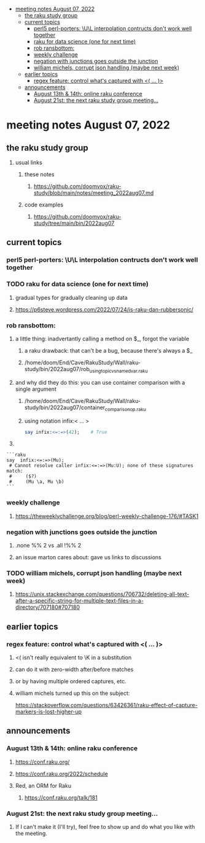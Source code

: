 - [meeting notes August 07, 2022](#orgc45886e)
  - [the raku study group](#org52a1750)
  - [current topics](#orgab4d76f)
    - [perl5 perl-porters: \U\L interpolation contructs don't work well together](#org22dc947)
    - [raku for data science  (one for next time)](#orgddf809f)
    - [rob ransbottom:](#org9a30283)
    - [weekly challenge](#org7a93164)
    - [negation with junctions goes outside the junction](#org5e83da6)
    - [william michels, corrupt json handling (maybe next week)](#orga7b578b)
  - [earlier topics](#orgcf1cfa1)
    - [regex feature: control what's captured with <( &#x2026; )>](#orgd1e1393)
  - [announcements](#orge512ec3)
    - [August 13th & 14th: online raku conference](#org00beecc)
    - [August 21st: the next raku study group meeting&#x2026;](#orga9d34c2)


<a id="orgc45886e"></a>

# meeting notes August 07, 2022


<a id="org52a1750"></a>

## the raku study group

1.  usual links

    1.  these notes
    
        1.  <https://github.com/doomvox/raku-study/blob/main/notes/meeting_2022aug07.md>
    
    2.  code examples
    
        1.  <https://github.com/doomvox/raku-study/tree/main/bin/2022aug07>


<a id="orgab4d76f"></a>

## current topics


<a id="org22dc947"></a>

### perl5 perl-porters: \U\L interpolation contructs don't work well together


<a id="orgddf809f"></a>

### TODO raku for data science  (one for next time)

1.  gradual types for gradually cleaning up data

2.  <https://p6steve.wordpress.com/2022/07/24/is-raku-dan-rubbersonic/>


<a id="org9a30283"></a>

### rob ransbottom:

1.  a little thing: inadvertantly calling a method on $\_, forgot the variable

    1.  a raku drawback: that can't be a bug, because there's always a $\_
    
    2.  /home/doom/End/Cave/RakuStudy/Wall/raku-study/bin/2022aug07/rob<sub>using</sub><sub>topic</sub><sub>vs</sub><sub>named</sub><sub>var.raku</sub>

2.  and why did they do this: you can use container comparison with a single argument

    1.  /home/doom/End/Cave/RakuStudy/Wall/raku-study/bin/2022aug07/container<sub>comparison</sub><sub>op.raku</sub>
    
    2.  using notation infix:< &#x2026; >
    
        ```raku
        say infix:<=:=>(42);    # True
        ```

3.  

    ```raku
    say  infix:<=:=>(Mu); 
     # Cannot resolve caller infix:<=:=>(Mu:U); none of these signatures match:
     #     ($?)
     #     (Mu \a, Mu \b)
    ```


<a id="org7a93164"></a>

### weekly challenge

1.  <https://theweeklychallenge.org/blog/perl-weekly-challenge-176/#TASK1>


<a id="org5e83da6"></a>

### negation with junctions goes outside the junction

1.  .none %% 2 vs  .all  !%% 2

2.  an issue marton cares about: gave us links to discussions


<a id="orga7b578b"></a>

### TODO william michels, corrupt json handling (maybe next week)

1.  <https://unix.stackexchange.com/questions/706732/deleting-all-text-after-a-specific-string-for-multiple-text-files-in-a-directory/707180#707180>


<a id="orgcf1cfa1"></a>

## earlier topics


<a id="orgd1e1393"></a>

### regex feature: control what's captured with <( &#x2026; )>

1.  <( isn't really equivalent to \K in a substitution

2.  can do it with zero-width after/before matches

3.  or by having multiple ordered captures, etc.

4.  william michels turned up this on the subject:

    <https://stackoverflow.com/questions/63426361/raku-effect-of-capture-markers-is-lost-higher-up>


<a id="orge512ec3"></a>

## announcements


<a id="org00beecc"></a>

### August 13th & 14th: online raku conference

1.  <https://conf.raku.org/>

2.  <https://conf.raku.org/2022/schedule>

3.  Red, an ORM for Raku

    1.  <https://conf.raku.org/talk/181>


<a id="orga9d34c2"></a>

### August 21st: the next raku study group meeting&#x2026;

1.  If I can't make it (I'll try), feel free to show up and do what you like with the meeting.
